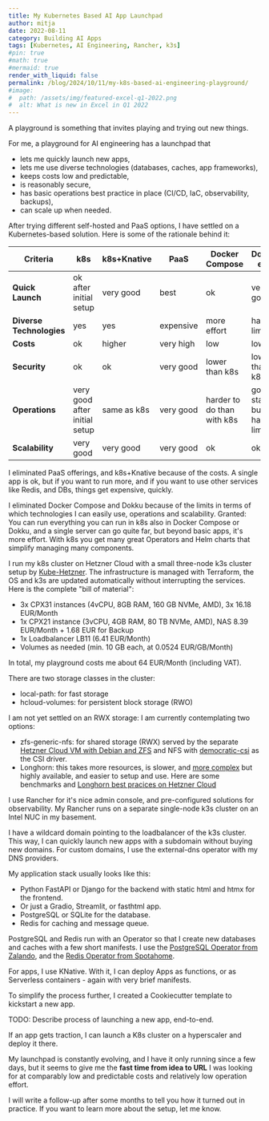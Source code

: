 ```yaml
---
title: My Kubernetes Based AI App Launchpad
author: mitja
date: 2022-08-11
category: Building AI Apps
tags: [Kubernetes, AI Engineering, Rancher, k3s]
#pin: true
#math: true
#mermaid: true
render_with_liquid: false
permalink: /blog/2024/10/11/my-k8s-based-ai-engineering-playground/
#image:
#  path: /assets/img/featured-excel-q1-2022.png
#  alt: What is new in Excel in Q1 2022
---
```


A playground is something that invites playing and trying out new things.

For me, a playground for AI engineering has a launchpad that

- lets me quickly launch new apps, 
- lets me use diverse technologies (databases, caches, app frameworks),
- keeps costs low and predictable,
- is reasonably secure,
- has basic operations best practice in place (CI/CD, IaC, observability, backups),
- can scale up when needed.

After trying different self-hosted and PaaS options, I have settled on a Kubernetes-based solution. Here is some of the rationale behind it:

| Criteria | k8s | k8s+Knative | PaaS | Docker Compose | Dokku, etc. |
| --- | --- | --- | --- | --- | --- |
| **Quick Launch** | ok after initial setup | very good | best | ok | very good |
| **Diverse Technologies** | yes | yes | expensive | more effort | has limits |
| **Costs** | ok | higher | very high | low | low |
| **Security** | ok | ok | very good | lower than k8s | lower than k8s |
| **Operations** | very good after initial setup | same as k8s | very good | harder to do than with k8s | good start but has limits |
| **Scalability** | very good | very good | very good | ok | ok |

I eliminated PaaS offerings, and k8s+Knative because of the costs. A single app is ok, but if you want to run more, and if you want to use other services like Redis, and DBs, things get expensive, quickly. 

I eliminated Docker Compose and Dokku because of the limits in terms of which technologies I can easily use, operations and scalability. Granted: You can run everything you can run in k8s also in Docker Compose or Dokku, and a single server can go quite far, but beyond basic apps, it's more effort. With k8s you get many great Operators and Helm charts that simplify managing many components.

I run my k8s cluster on Hetzner Cloud with a small three-node k3s cluster setup by [Kube-Hetzner](https://github.com/kube-hetzner). The infrastructure is managed with Terraform, the OS and k3s are updated automatically without interrupting the services. Here is the complete "bill of material":

- 3x CPX31 instances (4vCPU, 8GB RAM, 160 GB NVMe, AMD), 3x 16.18 EUR/Month
- 1x CPX21 instance (3vCPU, 4GB RAM, 80 TB NVMe, AMD), NAS 8.39 EUR/Month + 1.68 EUR for Backup
- 1x Loadbalancer LB11 (6.41 EUR/Month)
- Volumes as needed (min. 10 GB each, at 0.0524 EUR/GB/Month)

In total, my playground costs me about 64 EUR/Month (including VAT).

There are two storage classes in the cluster:

- local-path: for fast storage
- hcloud-volumes: for persistent block storage (RWO)

I am not yet settled on an RWX storage: I am currently contemplating two options:

- zfs-generic-nfs: for shared storage (RWX) served by the separate [Hetzner Cloud VM with Debian and ZFS](https://github.com/terem42/zfs-hetzner-vm) and NFS with [democratic-csi](https://github.com/democratic-csi/democratic-csi) as the CSI driver.
- Longhorn: this takes more resources, is slower, and [more complex](https://open200.com/de/blog/surviving-cloud-outage-kubernetes-longhorn-database/) but highly available, and easier to setup and use. Here are some benchmarks and [Longhorn best pracices on Hetzner Cloud](https://gist.github.com/ifeulner/d311b2868f6c00e649f33a72166c2e5b)

I use Rancher for it's nice admin console, and pre-configured solutions for observability. My Rancher runs on a separate single-node k3s cluster on an Intel NUC in my basement.

I have a wildcard domain pointing to the loadbalancer of the k3s cluster. This way, I can quickly launch new apps with a subdomain without buying new domains. For custom domains, I use the external-dns operator with my DNS providers.

My application stack usually looks like this:

- Python FastAPI or Django for the backend with static html and htmx for the frontend.
- Or just a Gradio, Streamlit, or fasthtml app.
- PostgreSQL or SQLite for the database.
- Redis for caching and message queue.

PostgreSQL and Redis run with an Operator so that I create new databases and caches with a few short manifests. I use the [PostgreSQL Operator from Zalando](https://postgres-operator.readthedocs.io/en/latest/), and the [Redis Operator from Spotahome](https://github.com/spotahome/redis-operator).

For apps, I use KNative. With it, I can deploy Apps as functions, or as Serverless containers - again with very brief manifests. 

To simplify the process further, I created a Cookiecutter template to kickstart a new app.

TODO: Describe process of launching a new app, end-to-end.

If an app gets traction, I can launch a K8s cluster on a hyperscaler and deploy it there.

My launchpad is constantly evolving, and I have it only running since a few days, but it seems to give me the **fast time from idea to URL** I was looking for at comparably low and predictable costs and relatively low operation effort.

I will write a follow-up after some months to tell you how it turned out in practice. If you want to learn more about the setup, let me know.
